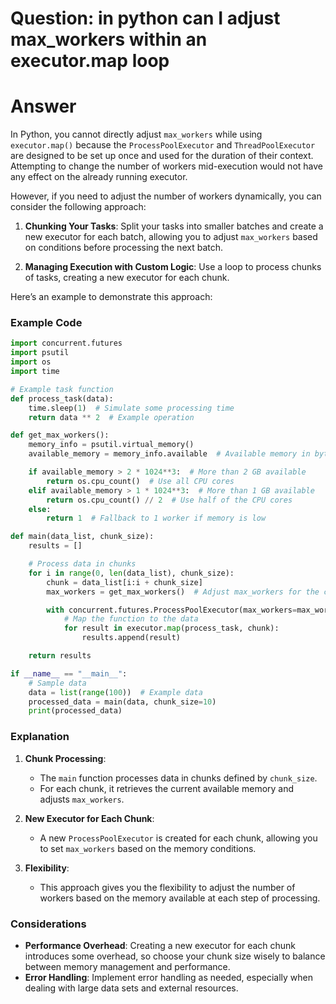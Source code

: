 # Question: in python can I adjust max_workers within an executor.map loop

# Answer

In Python, you cannot directly adjust `max_workers` while using `executor.map()` because the `ProcessPoolExecutor` and `ThreadPoolExecutor` are designed to be set up once and used for the duration of their context. Attempting to change the number of workers mid-execution would not have any effect on the already running executor.

However, if you need to adjust the number of workers dynamically, you can consider the following approach:

1. **Chunking Your Tasks**: Split your tasks into smaller batches and create a new executor for each batch, allowing you to adjust `max_workers` based on conditions before processing the next batch.

2. **Managing Execution with Custom Logic**: Use a loop to process chunks of tasks, creating a new executor for each chunk.

Here’s an example to demonstrate this approach:

### Example Code

```python
import concurrent.futures
import psutil
import os
import time

# Example task function
def process_task(data):
    time.sleep(1)  # Simulate some processing time
    return data ** 2  # Example operation

def get_max_workers():
    memory_info = psutil.virtual_memory()
    available_memory = memory_info.available  # Available memory in bytes

    if available_memory > 2 * 1024**3:  # More than 2 GB available
        return os.cpu_count()  # Use all CPU cores
    elif available_memory > 1 * 1024**3:  # More than 1 GB available
        return os.cpu_count() // 2  # Use half of the CPU cores
    else:
        return 1  # Fallback to 1 worker if memory is low

def main(data_list, chunk_size):
    results = []

    # Process data in chunks
    for i in range(0, len(data_list), chunk_size):
        chunk = data_list[i:i + chunk_size]
        max_workers = get_max_workers()  # Adjust max_workers for the current chunk

        with concurrent.futures.ProcessPoolExecutor(max_workers=max_workers) as executor:
            # Map the function to the data
            for result in executor.map(process_task, chunk):
                results.append(result)

    return results

if __name__ == "__main__":
    # Sample data
    data = list(range(100))  # Example data
    processed_data = main(data, chunk_size=10)
    print(processed_data)
```

### Explanation

1. **Chunk Processing**:
   - The `main` function processes data in chunks defined by `chunk_size`.
   - For each chunk, it retrieves the current available memory and adjusts `max_workers`.

2. **New Executor for Each Chunk**:
   - A new `ProcessPoolExecutor` is created for each chunk, allowing you to set `max_workers` based on the memory conditions.

3. **Flexibility**:
   - This approach gives you the flexibility to adjust the number of workers based on the memory available at each step of processing.

### Considerations

- **Performance Overhead**: Creating a new executor for each chunk introduces some overhead, so choose your chunk size wisely to balance between memory management and performance.
- **Error Handling**: Implement error handling as needed, especially when dealing with large data sets and external resources.